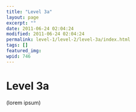 ```yaml
---
title: "Level 3a"
layout: page
excerpt: ""
date: 2011-06-24 02:04:24
modified: 2011-06-24 02:04:24
permalink: level-1/level-2/level-3a/index.html
tags: []
featured_img: 
wpid: 746
---
```


# Level 3a

(lorem ipsum)